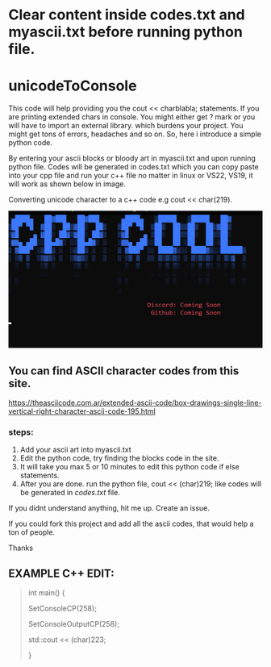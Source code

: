 # Clear content inside codes.txt and myascii.txt before running python file. <No requirements needed for python>

  
# unicodeToConsole

This code will help providing you the cout << charblabla; statements.
If you are printing extended chars in console. You might either get ? mark or you will have to import an external library. which burdens your project. You might get tons of errors, headaches and so on. So, here i introduce a simple python code. 

By entering your ascii blocks or bloody art in myascii.txt and upon running python file. Codes will be generated in codes.txt which you can copy paste into your cpp file and run your c++ file no matter in linux or VS22, VS19, it will work as shown below in image.
  
Converting unicode character to a c++ code e.g cout &lt;&lt; char(219).

![My Image](ascii2cpp.png)


## You can find ASCII character codes from this site.
https://theasciicode.com.ar/extended-ascii-code/box-drawings-single-line-vertical-right-character-ascii-code-195.html

### steps:
1. Add your ascii art into myascii.txt
2. Edit the python code, try finding the blocks code in the site.
3. It will take you max 5 or 10 minutes to edit this python code if else statements.
4. After you are done. run the python file, cout << (char)219; like codes will be generated in *codes.txt* file.

If you didnt understand anything, hit me up. Create an issue. 

If you could fork this project and add all the ascii codes, that would help a ton of people.

Thanks

## EXAMPLE C++ EDIT:
>
>int main() {
>
>	SetConsoleCP(258);
>	
>	SetConsoleOutputCP(258);
>	
>	std::cout << (char)223;
>	
>	}

